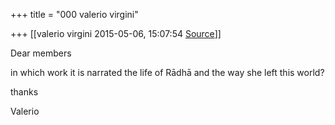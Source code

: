 +++
title = "000 valerio virgini"

+++
[[valerio virgini	2015-05-06, 15:07:54 [Source](https://groups.google.com/g/samskrita/c/CAxPPDTmbT8)]]



Dear members  
  
in which work it is narrated the life of Rādhā and the way she left this world?  
  
thanks  

Valerio  

